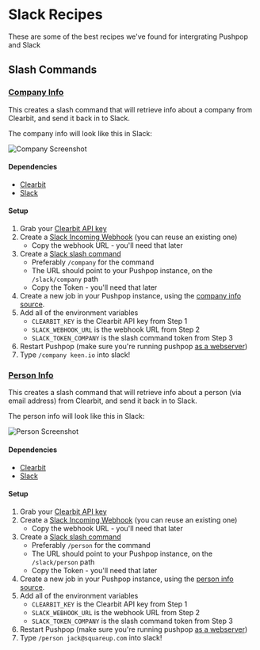 # Slack Recipes

These are some of the best recipes we've found for intergrating Pushpop and Slack

## Slash Commands

### [Company Info](company_slash_command.rb)

This creates a slash command that will retrieve info about a company from Clearbit, and send it back in to Slack.

The company info will look like this in Slack:

![Company Screenshot](http://i.imgur.com/w2BR3SJ.png)

#### Dependencies
- [Clearbit](https://clearbit.com/)
- [Slack](https://slack.com)
	
#### Setup
1. Grab your [Clearbit API key](https://dashboard.clearbit.com/keys)
2. Create a [Slack Incoming Webhook](https://keen.slack.com/services/new/incoming-webhook) (you can reuse an existing one)
	- Copy the webhook URL - you'll need that later
3. Create a [Slack slash command](https://keen.slack.com/services/new/slash-commands)
	- Preferably `/company` for the command
	- The URL should point to your Pushpop instance, on the `/slack/company` path
	- Copy the Token - you'll need that later
4. Create a new job in your Pushpop instance, using the [company info source]((company_slash_command.rb)).
5. Add all of the environment variables
	- `CLEARBIT_KEY` is the Clearbit API key from Step 1
	- `SLACK_WEBHOOK_URL` is the webhook URL from Step 2
	- `SLACK_TOKEN_COMPANY` is the slash command token from Step 3
6. Restart Pushpop (make sure you're running pushpop [as a webserver](https://github.com/pushpop-project/pushpop#custom-http-server-for-webhooks))
7. Type `/company keen.io` into slack!

### [Person Info](person_slash_command.rb)

This creates a slash command that will retrieve info about a person (via email address) from Clearbit, and send it back in to Slack.

The person info will look like this in Slack:

![Person Screenshot](http://i.imgur.com/Gu8aP3h.png)

#### Dependencies
- [Clearbit](https://clearbit.com/)
- [Slack](https://slack.com)
	
#### Setup
1. Grab your [Clearbit API key](https://dashboard.clearbit.com/keys)
2. Create a [Slack Incoming Webhook](https://keen.slack.com/services/new/incoming-webhook) (you can reuse an existing one)
	- Copy the webhook URL - you'll need that later
3. Create a [Slack slash command](https://keen.slack.com/services/new/slash-commands)
	- Preferably `/person` for the command
	- The URL should point to your Pushpop instance, on the `/slack/person` path
	- Copy the Token - you'll need that later
4. Create a new job in your Pushpop instance, using the [person info source]((person_slash_command.rb)).
5. Add all of the environment variables
	- `CLEARBIT_KEY` is the Clearbit API key from Step 1
	- `SLACK_WEBHOOK_URL` is the webhook URL from Step 2
	- `SLACK_TOKEN_COMPANY` is the slash command token from Step 3
6. Restart Pushpop (make sure you're running pushpop [as a webserver](https://github.com/pushpop-project/pushpop#custom-http-server-for-webhooks))
7. Type `/person jack@squareup.com` into slack!